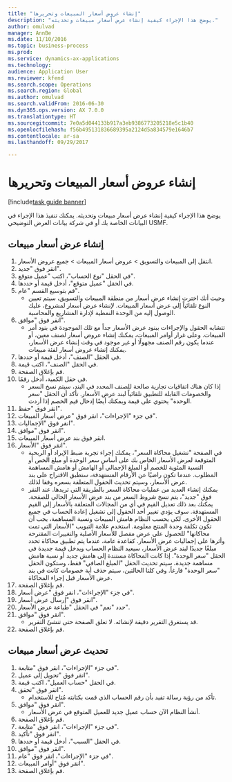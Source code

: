 ```yaml
--- 
title: "إنشاء عروض أسعار المبيعات وتحريرها"
description: "يوضح هذا الإجراء كيفية إنشاء عرض أسعار مبيعات وتحديثه."
author: omulvad
manager: AnnBe
ms.date: 11/10/2016
ms.topic: business-process
ms.prod: 
ms.service: dynamics-ax-applications
ms.technology: 
audience: Application User
ms.reviewer: kfend
ms.search.scope: Operations
ms.search.region: Global
ms.author: omulvad
ms.search.validFrom: 2016-06-30
ms.dyn365.ops.version: AX 7.0.0
ms.translationtype: HT
ms.sourcegitcommit: 7e0a5d044133b917a3eb9386773205218e5c1b40
ms.openlocfilehash: f56b495131836689395a2124d5a834579e1646b7
ms.contentlocale: ar-sa
ms.lasthandoff: 09/29/2017

---
```

# <a name="create-and-edit-sales-quotations"></a>إنشاء عروض أسعار المبيعات وتحريرها

[!include[task guide banner](../../includes/task-guide-banner.md)]

يوضح هذا الإجراء كيفية إنشاء عرض أسعار مبيعات وتحديثه. يمكنك تنفيذ هذا الإجراء في البيانات الخاصة بك أو في شركة بيانات العرض التوضيحي USMF.


## <a name="create-a-sales-quotation"></a>إنشاء عرض أسعار مبيعات
1. انتقل إلى المبيعات والتسويق > عروض أسعار المبيعات > جميع عروض الأسعار.
2. انقر فوق "جديد".
3. في الحقل "نوع الحساب"، اكتب "عميل متوقع".
4. في الحقل "عميل متوقع"، أدخل قيمة أو حددها.
5. قم بتوسيع القسم "عام".
    * وحيث أنك اخترت إنشاء عرض أسعار من منطقة المبيعات والتسويق، سيتم تعيين النوع تلقائياً إلى عرض أسعار المبيعات. لإنشاء عرض أسعار لمشروع، عليك الوصول إليه من الوحدة النمطية لإدارة المشاريع والمحاسبة.   
6. انقر فوق "موافق".
    * تتشابه الحقول والإجراءات ببنود عرض الأسعار جداً مع تلك الموجودة في بنود أمر المبيعات.   وعلى غرار أوامر المبيعات، يمكنك إنشاء عروض أسعار لصنف معين، أو عندما يكون رقم الصنف مجهولًا أو غير موجود في وقت إنشاء عرض الأسعار، يمكنك إنشاء عروض أسعار لفئة مبيعات.  
7. في الحقل "الصنف"، أدخل قيمة أو حددها.
8. في الحقل "الصنف"، اكتب قيمة.
9. قم بإغلاق الصفحة.
10. في حقل الكمية، أدخل رقمًا.
    * إذا كان هناك اتفاقيات تجارية صالحة للصنف المحدد في البند، سيتم نسخ السعر والخصومات القابلة للتطبيق تلقائياً لبند عرض الأسعار. تأكد أن الحقل "سعر الوحدة" يحتوي على قيمة ويمكنك أيضًا إدخال قيم الخصم إذا أردت.  
11. انقر فوق "حفظ".
12. في جزء "الإجراءات"، انقر فوق "عرض أسعار المبيعات".
13. انقر فوق "الإجماليات".
14. انقر فوق "موافق".
15. انقر فوق بند عرض أسعار المبيعات.
16. انقر فوق "الأسعار".
    * في الصفحة "تشغيل محاكاة السعر"، يمكنك إجراء تجربة ضبط الإيراد أو الربحية المتوقعة لعرض الأسعار الخاص بك على أساس سعر الوحدة أو مبلغ الخص أو النسبة المئوية للخصم أو المبلغ الإجمالي أو الهامش أو هامش المساهمة المطلوب.   عندما تكون راضيًا عن الأرقام المستهدفة، ستطبق الاقتراح على بند عرض الأسعار، وسيتم تحديث الحقول المتعلقة بسعره وفقا لذلك.  
    * يمكنك إنشاء العديد من عمليات محاكاة السعر بالطريقة التي تريدها. عند النقر فوق "جديد"، يتم نسخ شروط السعر من بند عرض الأسعار الحالي للصفحة. يمكنك بعد ذلك تعديل القيم في أي من المجالات المتعلقة بالأسعار إلى القيم المستهدفة. سوف يؤدي تغيير أحد الحقول إلى تشغيل إعادة الحساب في جميع الحقول الأخرى. لكي يحسب النظام هامش المبيعات ونسبة المساهمة، يجب أن تكون تكلفة وحدة المنتج معلومة. استخدم علامة التبويب "الأسعار التي تمت محاكاتها" للحصول على عرض مفصل للأسعار الأصلية والتغييرات المقترحة وأثرها على إجماليات عرض الأسعار.   كقاعدة عامة، عندما يتم تطبيق محاكاة تحدد مبلغًا جديدًا لبند عرض الأسعار، سيعيد النظام الحساب ويدخل قيمة جديدة في الحقل "سعر الوحدة". إذا كانت المحاكاة مستندة إلى هامش جديد أو نسبة هامش مساهمة جديدة، سيتم تحديث الحقل "المبلغ الصافي" فقط، وستكون الحقل "سعر الوحدة" فارغاً. وفي كلتا الحالتين، سيتم حذف أية خصومات كانت في بند عرض الأسعار قبل إجراء المحاكاة.  
17. قم بإغلاق الصفحة.
18. في جزء "الإجراءات"، انقر فوق "عرض أسعار".
19. انقر فوق "إرسال عرض أسعار".
20. حدد "نعم" في الحقل "طباعة عرض الأسعار".
21. انقر فوق "موافق".
    * قد يستغرق التقرير دقيقة لإنشائه. لا تغلق الصفحة حتى تنشئَ التقرير.  
22. قم بإغلاق الصفحة.

## <a name="update-a-sales-quotation"></a>تحديث عرض أسعار مبيعات
1. في جزء "الإجراءات"، انقر فوق "متابعة".
2. انقر فوق "تحويل إلى عميل".
3. في الحقل "حساب العميل"، اكتب قيمة.
4. انقر فوق "تحقق".
    * تأكد من رؤية رسالة تفيد بأن رقم الحساب الذي قمت بكتابته مُتاح للاستخدام.  
5. انقر فوق "موافق".
    * أنشأ النظام الآن حساب عميل جديد للعميل المتوقع في عرض الأسعار.  
6. قم بإغلاق الصفحة.
7. في جزء "الإجراءات"، انقر فوق "متابعة".
8. انقر فوق "تأكيد".
9. في الحقل "السبب"، أدخل قيمة أو حددها.
10. انقر فوق "موافق".
11. في جزء "الإجراءات"، انقر فوق "عام".
12. انقر فوق "أوامر المبيعات".
13. قم بإغلاق الصفحة.


